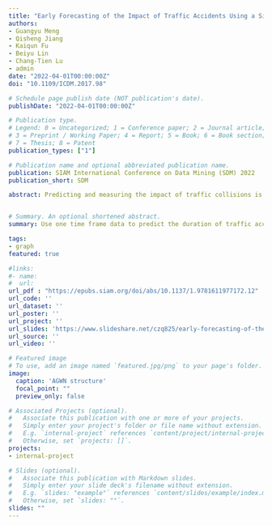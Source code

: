 ```yaml
---
title: "Early Forecasting of the Impact of Traffic Accidents Using a Single Shot Observation"
authors:
- Guangyu Meng
- Qisheng Jiang
- Kaiqun Fu
- Beiyu Lin
- Chang-Tien Lu
- admin
date: "2022-04-01T00:00:00Z"
doi: "10.1109/ICDM.2017.98"

# Schedule page publish date (NOT publication's date).
publishDate: "2022-04-01T00:00:00Z"

# Publication type.
# Legend: 0 = Uncategorized; 1 = Conference paper; 2 = Journal article;
# 3 = Preprint / Working Paper; 4 = Report; 5 = Book; 6 = Book section;
# 7 = Thesis; 8 = Patent
publication_types: ["1"]

# Publication name and optional abbreviated publication name.
publication: SIAM International Conference on Data Mining (SDM) 2022
publication_short: SDM

abstract: Predicting and measuring the impact of traffic collisions is crucial for Intelligent Transportation Systems (ITS). Numerous works in this field have successfully applied graph neural networks to ITS. Existing research on graph neural networks mainly relies on the graph Fourier transform, assuming neighborhood homophily. The homophily assumption, on the other hand, makes it difficult to define abrupt signals such as traffic accidents. Our research proposes an abrupt graph wavelet network (AGWN) for forecasting the durations of traffic incidents using a single shot. To begin, graph wavelet (GW) is theoretically examined in terms of linear separability in comparison to graph Fourier (GF), demonstrating its advantage in modeling abrupt graph signals. Sensitivity analysis and admissibility conditions are utilized to further study the behavior of GW in abrupt graph signals, justifying the use of zero sum function as wavelet kernel. The synthetic data results support our proposed wavelet kernel's effectiveness in modeling a variety of abrupt signals, while real-world trials demonstrate that our method significantly outperforms baseline models in forecasting the duration of an accident impact.


# Summary. An optional shortened abstract.
summary: Use one time frame data to predict the duration of traffic accident duration

tags:
- graph
featured: true

#links:
#- name:
#  url:
url_pdf : "https://epubs.siam.org/doi/abs/10.1137/1.9781611977172.12"
url_code: ''
url_dataset: ''
url_poster: ''
url_project: ''
url_slides: 'https://www.slideshare.net/czq825/early-forecasting-of-the-impact-of-traffic-accidents-using-a-single-shot-observation'
url_source: ''
url_video: ''

# Featured image
# To use, add an image named `featured.jpg/png` to your page's folder.
image:
  caption: 'AGWN structure'
  focal_point: ""
  preview_only: false

# Associated Projects (optional).
#   Associate this publication with one or more of your projects.
#   Simply enter your project's folder or file name without extension.
#   E.g. `internal-project` references `content/project/internal-project/index.md`.
#   Otherwise, set `projects: []`.
projects:
- internal-project

# Slides (optional).
#   Associate this publication with Markdown slides.
#   Simply enter your slide deck's filename without extension.
#   E.g. `slides: "example"` references `content/slides/example/index.md`.
#   Otherwise, set `slides: ""`.
slides: ""
---
```


